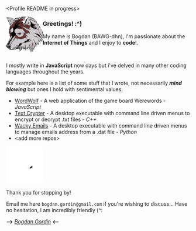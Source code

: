 &lt;Profile README in progress&gt; 

<img align="left" src="https://raw.githubusercontent.com/bogdangordin/bogdangordin/main/wolf.png?raw=true" width="100">

### Greetings! :^)

My name is Bogdan (BAWG-dhn), I'm passionate about the **Internet of Things** and I enjoy to **code**!.

<br>

I mostly write in **JavaScript** now days but i've delved in many other coding languages throughout the years.

For example here is a list of some stuff that I wrote, not necessarily ***mind blowing*** but ones I hold with sentimental values:

- [WordWolf](https://github.com/RFP2202-Blue-Ocean-Avengers/WordWolf) - A web application of the game board Werewords - _JavaScript_
- [Text Crypter](https://github.com/bogdangordin/file_encrypter_decrypter) - A desktop executable with command line driven menus to encrypt or decrypt .txt files - _C++_
- [Wacky Emails](https://github.com/bogdangordin/wacky_emails) - A desktop executable with command line driven menus to manage emails address from a .dat file - _Python_
- &lt;add more repos&gt;

<img src="https://raw.githubusercontent.com/bogdangordin/bogdangordin/main/bug.gif?raw=true" width="100"/>

Thank you for stopping by!

Email me here `bogdan.gordin@gmail.com` if you're wishing to discuss... Have no hesitation, I am incredibly friendly (^:

**-->** [_Bogdan Gordin_](https://www.linkedin.com/in/bogdangordin/) **<--**

